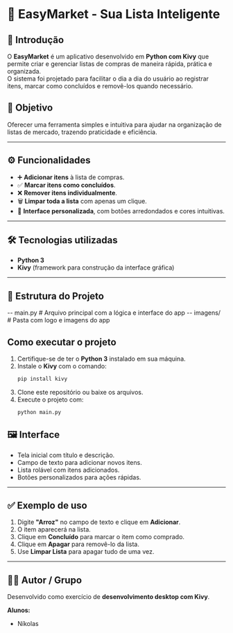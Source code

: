 # 🛒 EasyMarket - Sua Lista Inteligente

## 📌 Introdução
O **EasyMarket** é um aplicativo desenvolvido em **Python com Kivy** que permite criar e gerenciar listas de compras de maneira rápida, prática e organizada.  
O sistema foi projetado para facilitar o dia a dia do usuário ao registrar itens, marcar como concluídos e removê-los quando necessário.

## 🎯 Objetivo
Oferecer uma ferramenta simples e intuitiva para ajudar na organização de listas de mercado, trazendo praticidade e eficiência.

---

## ⚙️ Funcionalidades
- ➕ **Adicionar itens** à lista de compras.  
- ✅ **Marcar itens como concluídos**.  
- ❌ **Remover itens individualmente**.  
- 🗑️ **Limpar toda a lista** com apenas um clique.  
- 🎨 **Interface personalizada**, com botões arredondados e cores intuitivas.

---

## 🛠️ Tecnologias utilizadas
- **Python 3**  
- **Kivy** (framework para construção da interface gráfica)  

---

## 📂 Estrutura do Projeto
-- main.py # Arquivo principal com a lógica e interface do app
-- imagens/ # Pasta com logo e imagens do app

## Como executar o projeto
1. Certifique-se de ter o **Python 3** instalado em sua máquina.
2. Instale o **Kivy** com o comando:
     ```bash
     pip install kivy
3. Clone este repositório ou baixe os arquivos.
4. Execute o projeto com:
     ```bash
     python main.py

## 🖼️ Interface
- Tela inicial com título e descrição.  
- Campo de texto para adicionar novos itens.  
- Lista rolável com itens adicionados.  
- Botões personalizados para ações rápidas.  

---

## ✅ Exemplo de uso
1. Digite **"Arroz"** no campo de texto e clique em **Adicionar**.  
2. O item aparecerá na lista.  
3. Clique em **Concluído** para marcar o item como comprado.  
4. Clique em **Apagar** para removê-lo da lista.  
5. Use **Limpar Lista** para apagar tudo de uma vez.  

---

## 👨‍💻 Autor / Grupo
Desenvolvido como exercício de **desenvolvimento desktop com Kivy**.  

**Alunos:**  
- Níkolas
